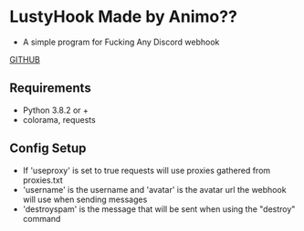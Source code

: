 # LustyHook Made by Animo??
  - A simple program for Fucking Any Discord webhook

[GITHUB](https://github.com/ANiMOOOOO)

[](https://github.com/ANiMOOOOO/LustyHook/blob/main/LustyHook/LustyHook.png?raw=true)

## Requirements
  - Python 3.8.2 or +
  - colorama, requests

## Config Setup
  - If 'useproxy' is set to true requests will use proxies gathered from proxies.txt
  - 'username' is the username and 'avatar' is the avatar url the webhook will use when sending messages
  - 'destroyspam' is the message that will be sent when using the "destroy" command
